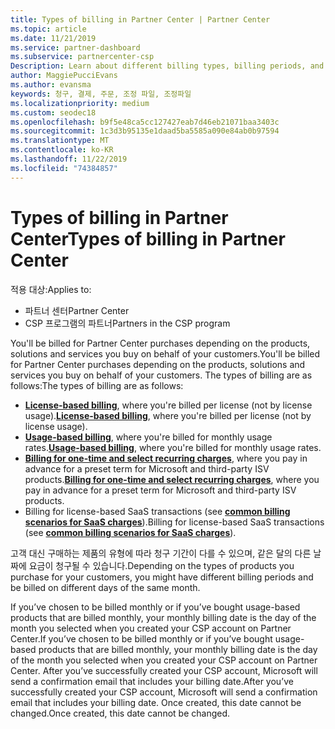 ```yaml
---
title: Types of billing in Partner Center | Partner Center
ms.topic: article
ms.date: 11/21/2019
ms.service: partner-dashboard
ms.subservice: partnercenter-csp
Description: Learn about different billing types, billing periods, and billing dates you might see in Partner Center.
author: MaggiePucciEvans
ms.author: evansma
keywords: 청구, 결제, 주문, 조정 파일, 조정파일
ms.localizationpriority: medium
ms.custom: seodec18
ms.openlocfilehash: b9f5e48ca5cc127427eab7d46eb21071baa3403c
ms.sourcegitcommit: 1c3d3b95135e1daad5ba5585a090e84ab0b97594
ms.translationtype: MT
ms.contentlocale: ko-KR
ms.lasthandoff: 11/22/2019
ms.locfileid: "74384857"
---
```

# <a name="types-of-billing-in-partner-center"></a><span data-ttu-id="f332c-104">Types of billing in Partner Center</span><span class="sxs-lookup"><span data-stu-id="f332c-104">Types of billing in Partner Center</span></span>

<span data-ttu-id="f332c-105">적용 대상:</span><span class="sxs-lookup"><span data-stu-id="f332c-105">Applies to:</span></span>

- <span data-ttu-id="f332c-106">파트너 센터</span><span class="sxs-lookup"><span data-stu-id="f332c-106">Partner Center</span></span>
- <span data-ttu-id="f332c-107">CSP 프로그램의 파트너</span><span class="sxs-lookup"><span data-stu-id="f332c-107">Partners in the CSP program</span></span>

<span data-ttu-id="f332c-108">You'll be billed for Partner Center purchases depending on the products, solutions and services you buy on behalf of your customers.</span><span class="sxs-lookup"><span data-stu-id="f332c-108">You'll be billed for Partner Center purchases depending on the products, solutions and services you buy on behalf of your customers.</span></span> <span data-ttu-id="f332c-109">The types of billing are as follows:</span><span class="sxs-lookup"><span data-stu-id="f332c-109">The types of billing are as follows:</span></span>

- <span data-ttu-id="f332c-110">[**License-based billing**](license-based-billing.md), where you're billed per license (not by license usage).</span><span class="sxs-lookup"><span data-stu-id="f332c-110">[**License-based billing**](license-based-billing.md), where you're billed per license (not by license usage).</span></span>
- <span data-ttu-id="f332c-111">[**Usage-based billing**](usage-based-billing.md), where you're billed for monthly usage rates.</span><span class="sxs-lookup"><span data-stu-id="f332c-111">[**Usage-based billing**](usage-based-billing.md), where you're billed for monthly usage rates.</span></span>
- <span data-ttu-id="f332c-112">[**Billing for one-time and select recurring charges**](one-time-and-recurring-billing.md), where you pay in advance for a preset term for Microsoft and third-party ISV products.</span><span class="sxs-lookup"><span data-stu-id="f332c-112">[**Billing for one-time and select recurring charges**](one-time-and-recurring-billing.md), where you pay in advance for a preset term for Microsoft and third-party ISV products.</span></span>
- <span data-ttu-id="f332c-113">Billing for license-based SaaS transactions (see [**common billing scenarios for SaaS charges**](common-billing-scenarios-saas.md)).</span><span class="sxs-lookup"><span data-stu-id="f332c-113">Billing for license-based SaaS transactions (see [**common billing scenarios for SaaS charges**](common-billing-scenarios-saas.md)).</span></span>

<span data-ttu-id="f332c-114">고객 대신 구매하는 제품의 유형에 따라 청구 기간이 다를 수 있으며, 같은 달의 다른 날짜에 요금이 청구될 수 있습니다.</span><span class="sxs-lookup"><span data-stu-id="f332c-114">Depending on the types of products you purchase for your customers, you might have different billing periods and be billed on different days of the same month.</span></span>

<span data-ttu-id="f332c-115">If you’ve chosen to be billed monthly or if you’ve bought usage-based products that are billed monthly, your monthly billing date is the day of the month you selected when you created your CSP account on Partner Center.</span><span class="sxs-lookup"><span data-stu-id="f332c-115">If you’ve chosen to be billed monthly or if you’ve bought usage-based products that are billed monthly, your monthly billing date is the day of the month you selected when you created your CSP account on Partner Center.</span></span> <span data-ttu-id="f332c-116">After you’ve successfully created your CSP account, Microsoft will send a confirmation email that includes your billing date.</span><span class="sxs-lookup"><span data-stu-id="f332c-116">After you’ve successfully created your CSP account, Microsoft will send a confirmation email that includes your billing date.</span></span> <span data-ttu-id="f332c-117">Once created, this date cannot be changed.</span><span class="sxs-lookup"><span data-stu-id="f332c-117">Once created, this date cannot be changed.</span></span>
